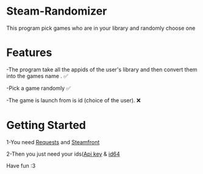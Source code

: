 # Steam-Randomizer
This program pick games who are in your library and randomly choose one

# Features

-The program take all the appids of the user's library and then convert them into the games name . ✅ 

-Pick a game randomly ✅

-The game is launch from is id (choice of the user). ❌

# Getting Started

1-You need [Requests](https://pypi.org/project/requests/) and [Steamfront](https://pypi.org/project/steamfront/)

2-Then you just need your ids([Api key](https://steamcommunity.com/dev/apikey) & [id64](https://steamid.io/lookup/)

Have fun :3
